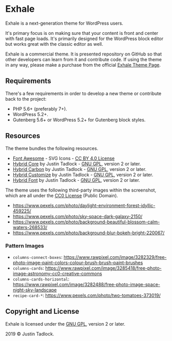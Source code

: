 # Exhale

Exhale is a next-generation theme for WordPress users.

It's primary focus is on making sure that your content is front and center with fast page loads.  It's primarily designed for the WordPress block editor but works great with the classic editor as well.

Exhale is a commercial theme.  It is presented repository on GitHub so that other developers can learn from it and contribute code.  If using the theme in any way, please make a purchase from the official [Exhale Theme Page](https://themehybrid.com/themes/exhale).

## Requirements

There's a few requirements in order to develop a new theme or contribute back to the project:

* PHP 5.6+ (preferably 7+).
* WordPress 5.2+.
* Gutenberg 5.6+ or WordPress 5.2+ for Gutenberg block styles.

## Resources

The theme bundles the following resources.

- [Font Awesome](https://fontawesome.com) - SVG Icons - [CC BY 4.0 License](https://creativecommons.org/licenses/by/4.0/)
- [Hybrid Core](https://github.com/justintadlock/hybrid-core) by Justin Tadlock - [GNU GPL](https://www.gnu.org/licenses/gpl-2.0.html), version 2 or later.
- [Hybrid Carbon](https://github.com/justintadlock/hybrid-carbon) by Justin Tadlock - [GNU GPL](https://www.gnu.org/licenses/gpl-2.0.html), version 2 or later.
- [Hybrid Customize](https://github.com/justintadlock/hybrid-customize) by Justin Tadlock - [GNU GPL](https://www.gnu.org/licenses/gpl-2.0.html), version 2 or later.
- [Hybrid Font](https://github.com/justintadlock/hybrid-font) by Justin Tadlock - [GNU GPL](https://www.gnu.org/licenses/gpl-2.0.html), version 2 or later.

The theme uses the following third-party images within the screenshot, which are all under the [CC0 License](https://creativecommons.org/publicdomain/zero/1.0/) (Public Domain).

- https://www.pexels.com/photo/daylight-environment-forest-idyllic-459225/
- https://www.pexels.com/photo/sky-space-dark-galaxy-2150/
- https://www.pexels.com/photo/background-beautiful-blossom-calm-waters-268533/
- https://www.pexels.com/photo/background-blur-bokeh-bright-220067/

### Pattern Images

- `columns-connect-boxes`: https://www.rawpixel.com/image/3282329/free-photo-image-paint-colors-colour-brush-brush-paint-brushes
- `columns-cards`: https://www.rawpixel.com/image/3285418/free-photo-image-astronomy-cc0-creative-commons
- `columns-cards-horizontal`: https://www.rawpixel.com/image/3282488/free-photo-image-space-night-sky-landscape
- `recipe-card-*`: https://www.pexels.com/photo/two-tomatoes-373019/

## Copyright and License

Exhale is licensed under the [GNU GPL](https://www.gnu.org/licenses/gpl-2.0.html), version 2 or later.

2019 &copy; Justin Tadlock.
